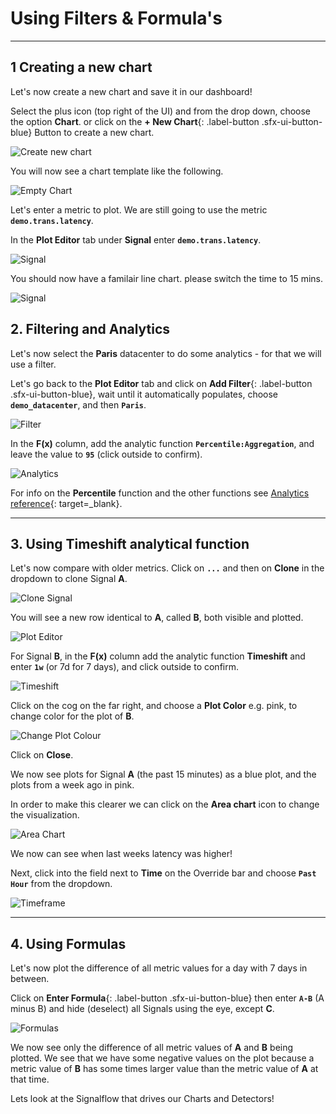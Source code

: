 # Using Filters & Formula's

---

## 1 Creating a new chart

Let's now create a new chart and save it in our dashboard!

Select the plus icon (top right of the UI) and from the drop down, choose the option **Chart**.
or click on the **+ New Chart**{: .label-button .sfx-ui-button-blue} Button to create a new chart.

![Create new chart](../images/dashboards/M-Filter-0.png)

You will now see a chart template like the following.

![Empty Chart](../images/dashboards/M-Editing-6.png)

Let's enter a metric to plot. We are still going to use the metric **`demo.trans.latency`**.

In the **Plot Editor** tab under **Signal** enter **`demo.trans.latency`**.

![Signal](../images/dashboards/M-Editing-7.png)

You should now have a familair line chart. please switch the time to 15 mins.

![Signal](../images/dashboards/M-Filter-10.png)

## 2. Filtering and Analytics

Let's now select the **Paris** datacenter to do some analytics - for that we will use a filter.

Let's go back to the **Plot Editor** tab and click on **Add Filter**{: .label-button .sfx-ui-button-blue}, wait until it automatically populates, choose **`demo_datacenter`**, and then **`Paris`**.

![Filter](../images/dashboards/M-Filter-1.png)

In the **F(x)** column, add the analytic function **`Percentile:Aggregation`**, and leave the value to **`95`** (click outside to confirm).

![Analytics](../images/dashboards/M-Filter-2.png)

For info on the **Percentile** function and the other functions see [Analytics reference](https://docs.signalfx.com/en/latest/reference/analytics-docs/analytics-reference.html){: target=_blank}.

---

## 3. Using Timeshift analytical function

Let's now compare with older metrics. Click on **`...`** and then on **Clone** in the dropdown to clone Signal **A**.

![Clone Signal](../images/dashboards/M-Filter-3.png)

You will see a new row identical to **A**, called **B**, both visible and plotted.

![Plot Editor](../images/dashboards/M-Filter-4.png)

For Signal **B**, in the **F(x)** column add the analytic function **Timeshift** and enter **`1w`** (or  7d for 7 days), and click outside to confirm.

![Timeshift](../images/dashboards/M-Filter-5.png)

Click on the cog on the far right, and choose a **Plot Color** e.g. pink, to change color for the plot of **B**.

![Change Plot Colour](../images/dashboards/M-Filter-6.png)

Click on **Close**.

We now see plots for Signal **A** (the past 15 minutes) as a blue plot, and the plots from a week ago in pink.

In order to make this clearer we can click on the **Area chart** icon to change the visualization.

![Area Chart](../images/dashboards/M-Filter-8.png)

We now can see when last weeks latency was higher!

Next, click into the field next to **Time** on the Override bar and choose **`Past Hour`** from the dropdown.

![Timeframe](../images/dashboards/M-Filter-9.png)

---

## 4. Using Formulas
Let's now plot the difference of all metric values for a day with 7 days in between.

Click on **Enter Formula**{: .label-button .sfx-ui-button-blue} then enter **`A-B`** (A minus B) and hide (deselect) all Signals using the eye, except **C**.

![Formulas](../images/dashboards/M-Filter-11.png)

We now see only the difference of all metric values of **A** and **B** being plotted. We see that we have some negative values on the plot because a metric value of **B** has some times larger value than the metric value of **A** at that time.

Lets look at the Signalflow that drives our Charts and Detectors!